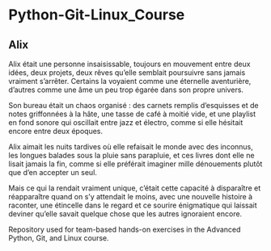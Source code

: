 # Python-Git-Linux_Course
## Alix
Alix était une personne insaisissable, toujours en mouvement entre deux idées, deux projets, deux rêves qu’elle semblait poursuivre sans jamais vraiment s’arrêter. Certains la voyaient comme une éternelle aventurière, d’autres comme une âme un peu trop égarée dans son propre univers.

Son bureau était un chaos organisé : des carnets remplis d’esquisses et de notes griffonnées à la hâte, une tasse de café à moitié vide, et une playlist en fond sonore qui oscillait entre jazz et électro, comme si elle hésitait encore entre deux époques.

Alix aimait les nuits tardives où elle refaisait le monde avec des inconnus, les longues balades sous la pluie sans parapluie, et ces livres dont elle ne lisait jamais la fin, comme si elle préférait imaginer mille dénouements plutôt que d’en accepter un seul.

Mais ce qui la rendait vraiment unique, c’était cette capacité à disparaître et réapparaître quand on s’y attendait le moins, avec une nouvelle histoire à raconter, une étincelle dans le regard et ce sourire énigmatique qui laissait deviner qu’elle savait quelque chose que les autres ignoraient encore.

Repository used for team-based hands-on exercises in the Advanced Python, Git, and Linux course.
